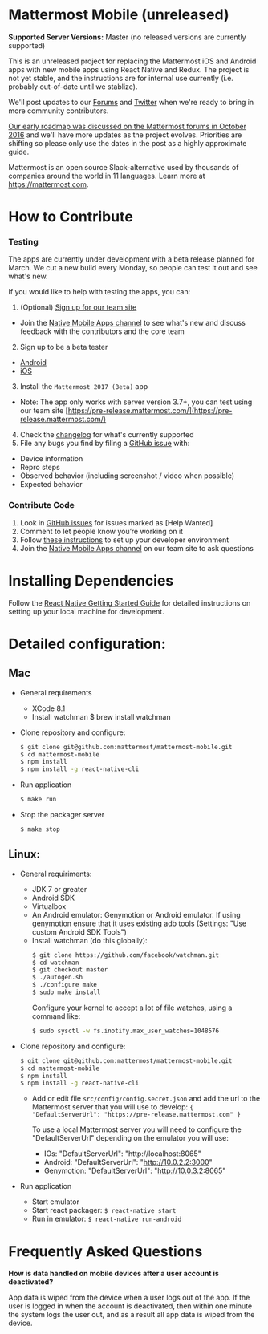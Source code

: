 # Mattermost Mobile (unreleased) 

**Supported Server Versions:** Master (no released versions are currently supported) 

This is an unreleased project for replacing the Mattermost iOS and Android apps with new mobile apps using React Native and Redux. The project is not yet stable, and the instructions are for internal use currently (i.e. probably out-of-date until we stablize). 

We'll post updates to our [Forums](http://forum.mattermost.org/) and [Twitter](https://twitter.com/mattermosthq) when we're ready to bring in more community contributors. 

[Our early roadmap was discussed on the Mattermost forums in October 2016](http://forum.mattermost.org/t/roadmap-for-next-generation-mobile-apps-in-react-native/2339) and we'll have more updates as the project evolves. Priorities are shifting so please only use the dates in the post as a highly approximate guide. 

Mattermost is an open source Slack-alternative used by thousands of companies around the world in 11 languages. Learn more at https://mattermost.com.

# How to Contribute

### Testing

The apps are currently under development with a beta release planned for March. We cut a new build every Monday, so people can test it out and see what's new.

If you would like to help with testing the apps, you can:

1. (Optional) [Sign up for our team site](https://pre-release.mattermost.com/signup_user_complete/?id=f1924a8db44ff3bb41c96424cdc20676)
  - Join the [Native Mobile Apps channel](https://pre-release.mattermost.com/core/channels/native-mobile-apps) to see what's new and discuss feedback with the contributors and the core team
2. Sign up to be a beta tester
  - [Android](https://play.google.com/apps/testing/com.mattermost.react.native)
  - [iOS](https://mattermost-fastlane.herokuapp.com/)
3. Install the `Mattermost 2017 (Beta)` app
  - Note: The app only works with server version 3.7+, you can test using our team site [https://pre-release.mattermost.com/](https://pre-release.mattermost.com/)
4. Check the [changelog](https://github.com/mattermost/mattermost-mobile/blob/master/CHANGELOG.md) for what's currently supported
5. File any bugs you find by filing a [GitHub issue](https://github.com/mattermost/mattermost-mobile/issues) with:
  - Device information
  - Repro steps
  - Observed behavior (including screenshot / video when possible)
  - Expected behavior

### Contribute Code 

1. Look in [GitHub issues](https://github.com/mattermost/mattermost-mobile/issues) for issues marked as [Help Wanted]
2. Comment to let people know you’re working on it
3. Follow [these instructions](https://docs.mattermost.com/developer/mobile-developer-setup.html) to set up your developer environment
4. Join the [Native Mobile Apps channel](https://pre-release.mattermost.com/core/channels/native-mobile-apps) on our team site to ask questions

# Installing Dependencies
Follow the [React Native Getting Started Guide](https://facebook.github.io/react-native/docs/getting-started.html) for detailed instructions on setting up your local machine for development.

# Detailed configuration:

## Mac

- General requirements

    - XCode 8.1
    - Install watchman
        $ brew install watchman

- Clone repository and configure:
    ```bash
    $ git clone git@github.com:mattermost/mattermost-mobile.git
    $ cd mattermost-mobile
    $ npm install
    $ npm install -g react-native-cli
    ```

- Run application
    ```bash
    $ make run
    ```

- Stop the packager server
    ```bash
    $ make stop
    ```
## Linux:

- General requiriments:

  - JDK 7 or greater
  - Android SDK
  - Virtualbox
  - An Android emulator: Genymotion or Android emulator. If using genymotion ensure that it uses existing adb tools (Settings: "Use custom Android SDK Tools")
  - Install watchman (do this globally):
      ```bash
      $ git clone https://github.com/facebook/watchman.git
      $ cd watchman
      $ git checkout master
      $ ./autogen.sh
      $ ./configure make
      $ sudo make install
      ```
      Configure your kernel to accept a lot of file watches, using a command like:
      ```bash
      $ sudo sysctl -w fs.inotify.max_user_watches=1048576
      ```

- Clone repository and configure:
    ```bash
    $ git clone git@github.com:mattermost/mattermost-mobile.git
    $ cd mattermost-mobile
    $ npm install
    $ npm install -g react-native-cli
    ```

  - Add or edit file `src/config/config.secret.json` and add the url to the Mattermost server that you will use to develop:
    `{
       "DefaultServerUrl": "https://pre-release.mattermost.com"
    }`

    To use a local Mattermost server you will need to configure the "DefaultServerUrl" depending on the emulator you will use:
      * IOs:        "DefaultServerUrl": "http://localhost:8065"
      * Android:    "DefaultServerUrl": "http://10.0.2.2:3000"
      * Genymotion: "DefaultServerUrl": "http://10.0.3.2:8065"

- Run application
  - Start emulator
  - Start react packager: `$ react-native start`
  - Run in emulator: `$ react-native run-android`

# Frequently Asked Questions

**How is data handled on mobile devices after a user account is deactivated?**

App data is wiped from the device when a user logs out of the app. If the user is logged in when the account is deactivated, then within one minute the system logs the user out, and as a result all app data is wiped from the device.
